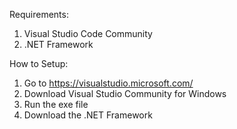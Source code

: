 Requirements:
1. Visual Studio Code Community
2. .NET Framework

How to Setup:
1. Go to https://visualstudio.microsoft.com/
2. Download Visual Studio Community for Windows
3. Run the exe file
4. Download the .NET Framework
